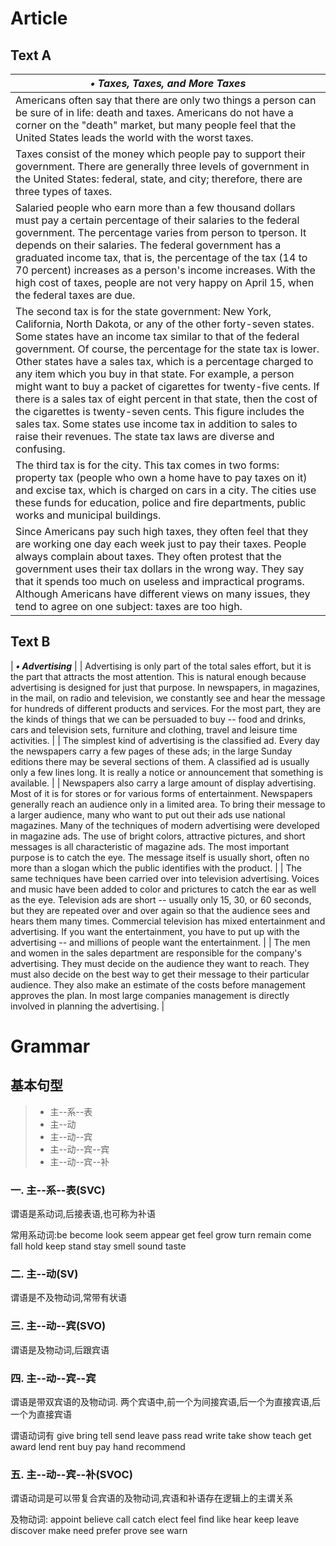 # Article
## Text A
| ***&bull; Taxes, Taxes, and More Taxes***                                                                                                                                                                                                                                                                                                                                                                                                                                                                                                                                                                                                                                                                                     |
| ---                                                                                                                                                                                                                                                                                                                                                                                                                                                                                                                                                                                                                                                                                                                           |
| Americans often say that there are only two things a person can be sure of in life: death and taxes. Americans do not have a corner on the "death" market, but many people feel that the United States leads the world with the worst taxes.                                                                                                                                                                                                                                                                                                                                                                                                                                                                                  |
| Taxes consist of the money which people pay to support their government. There are generally three levels of government in the United States: federal, state, and city; therefore, there are three types of taxes.                                                                                                                                                                                                                                                                                                                                                                                                                                                                                                            |
| Salaried people who earn more than a few thousand dollars must pay a certain percentage of their salaries to the federal government. The percentage varies from person to tperson. It depends on their salaries. The federal government has a graduated income tax, that is, the percentage of the tax (14 to 70 percent) increases as a person's income increases. With the high cost of taxes, people are not very happy on April 15, when the federal taxes are due.                                                                                                                                                                                                                                                       |
| The second tax is for the state government: New York, California, North Dakota, or any of the other forty-seven states. Some states have an income tax similar to that of the federal government. Of course, the percentage for the state tax is lower. Other states have a sales tax, which is a percentage charged to any item which you buy in that state. For example, a person might want to buy a packet of cigarettes for twenty-five cents. If there is a sales tax of eight percent in that state, then the cost of the cigarettes is twenty-seven cents. This figure includes the sales tax. Some states use income tax in addition to sales to raise their revenues. The state tax laws are diverse and confusing. |
| The third tax is for the city. This tax comes in two forms: property tax (people who own a home have to pay taxes on it) and excise tax, which is charged on cars in a city. The cities use these funds for education, police and fire departments, public works and municipal buildings.                                                                                                                                                                                                                                                                                                                                                                                                                                     |
| Since Americans pay such high taxes, they often feel that they are working one day each week just to pay their taxes. People always complain about taxes. They often protest that the government uses their tax dollars in the wrong way. They say that it spends too much on useless and impractical programs. Although Americans have different views on many issues, they tend to agree on one subject: taxes are too high.                                                                                                                                                                                                                                                                                                |

## Text B
| ***&bull; Advertising***                                                                                                                                                                                                                                                                                                                                                                                                                                                                                                                                                                                                                                 |
| Advertising is only part of the total sales effort, but it is the part that attracts the most attention. This is natural enough because advertising is designed for just that purpose. In newspapers, in magazines, in the mail, on radio and television, we constantly see and hear the message for hundreds of different products and services. For the most part, they are the kinds of things that we can be persuaded to buy -- food and drinks, cars and television sets, furniture and clothing, travel and leisure time activities.                                                                                                              |
| The simplest kind of advertising is the classified ad. Every day the newspapers carry a few pages of these ads; in the large Sunday editions there may be several sections of them. A classified ad is usually only a few lines long. It is really a notice or announcement that something is available.                                                                                                                                                                                                                                                                                                                                                 |
| Newspapers also carry a large amount of display advertising. Most of it is for stores or for various forms of entertainment. Newspapers generally reach an audience only in a limited area. To bring their message to a larger audience, many who want to put out their ads use national magazines. Many of the techniques of modern advertising were developed in magazine ads. The use of bright colors, attractive pictures, and short messages is all characteristic of magazine ads. The most important purpose is to catch the eye. The message itself is usually short, often no more than a slogan which the public identifies with the product. |
| The same techniques have been carried over into television advertising. Voices and music have been added to color and prictures to catch the ear as well as the eye. Television ads are short -- usually only 15, 30, or 60 seconds, but they are repeated over and over again so that the audience sees and hears them many times. Commercial television has mixed entertainment and advertising. If you want the entertainment, you have to put up with the advertising -- and millions of people want the entertainment.                                                                                                                              |
| The men and women in the sales department are responsible for the company's advertising. They must decide on the audience they want to reach. They must also decide on the best way to get their message to their particular audience. They also make an estimate of the costs before management approves the plan. In most large companies management is directly involved in planning the advertising.                                                                                                                                                                                                                                                 |

# Grammar
## 基本句型
>- 主--系--表  
>- 主--动
>- 主--动--宾
>- 主--动--宾--宾
>- 主--动--宾--补

### 一. 主--系--表(SVC)

谓语是系动词,后接表语,也可称为补语

常用系动词:be become look seem appear get feel grow turn remain come fall hold keep stand stay smell sound taste

### 二. 主--动(SV)

谓语是不及物动词,常带有状语

### 三. 主--动--宾(SVO)

谓语是及物动词,后跟宾语

### 四. 主--动--宾--宾

谓语是带双宾语的及物动词. 两个宾语中,前一个为间接宾语,后一个为直接宾语,后一个为直接宾语

谓语动词有 give bring tell send leave pass read write take show teach get award lend rent buy pay hand recommend

### 五. 主--动--宾--补(SVOC)

谓语动词是可以带复合宾语的及物动词,宾语和补语存在逻辑上的主谓关系

及物动词: appoint believe call catch elect feel find like hear keep leave discover make need prefer prove see warn